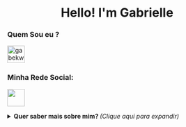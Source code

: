 <h1 align="center">Hello! I'm Gabrielle </h1>

<h3> Quem Sou eu ? </h3> 
<a href="https://gabriellekw.github.io/gabe/" target="blank"><img align="center" src="https://cdn-icons-png.flaticon.com/512/2335/2335203.png" alt="gabekw.por" height="40" width="40" /> </a>


<h3 align="left"> Minha Rede Social: <src="https://cdn-icons-png.flaticon.com/512/920/920938.png" alt="gabekw.twitter" height="40" width="40" /></a></h3>
<p align="left">
<a href="https://www.linkedin.com/in/gabriellekwsiqueira/" target="blank"><img align="center" src="https://cdn-icons-png.flaticon.com/512/145/145807.png" height="40" width="40" /></a> 

</p>



<details>
  <summary> <b> Quer saber mais sobre mim? </b> <i>(Clique aqui para expandir)</i> </summary>
  <br>
  
<h3> Já que você veio até aqui joga o jogo do meu Gato !!! </h3> 

Clica aí no cat
<a href="https://gabriellekw.github.io/JogoMemoriaCat/" target="blank"><img align="center" src="https://cdn-icons-png.flaticon.com/512/1864/1864514.png" alt="gabekw.jgmemoriacat" height="40" width="40" /> </a>
</p>  

